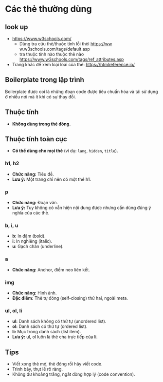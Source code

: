 # Các thẻ thường dùng

## look up

- <https://www.w3schools.com/>
  - Dùng tra cứu thẻ/thuộc tính lỗi thời <https://ww> w.w3schools.com/tags/default.asp
  - tra thuộc tính nào thuộc thẻ nào <https://www.w3schools.com/tags/ref_attributes.asp>
- Trang khác để xem loại loại của thẻ: <https://htmlreference.io/>

## Boilerplate trong lập trình

Boilerplate được coi là những đoạn code được tiêu chuẩn hóa và tái sử dụng ở nhiều nơi mà ít khi có sự thay đổi.

## Thuộc tính

- **Không dùng trong thẻ đóng.**

## Thuộc tính toàn cục

- **Có thể dùng cho mọi thẻ** (ví dụ: `lang`, `hidden`, `title`).

### h1, h2

- **Chức năng:** Tiêu đề.
- **Lưu ý:** Một trang chỉ nên có một thẻ h1.

### p

- **Chức năng:** Đoạn văn.
- **Lưu ý:** Tuy không có vẫn hiện nội dung được nhưng cần dùng đúng ý nghĩa của các thẻ.

### b, i, u

- **b:** In đậm (bold).
- **i:** In nghiêng (italic).
- **u:** Gạch chân (underline).

### a

- **Chức năng:** Anchor, điểm neo liên kết.

### img

- **Chức năng:** Hình ảnh.
- **Đặc điểm:** Thẻ tự đóng (self-closing) thứ hai, ngoài meta.

### ul, ol, li

- **ul:** Danh sách không có thứ tự (unordered list).
- **ol:** Danh sách có thứ tự (ordered list).
- **li:** Mục trong danh sách (list item).
- **Lưu ý:** ul, ol luôn là thẻ cha trực tiếp của li.

## Tips

- Viết xong thẻ mở, thẻ đóng rồi hãy viết code.
- Trình bày, thụt lề rõ ràng.
- Không dư khoảng trắng, ngắt dòng hợp lý (code convention).
